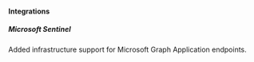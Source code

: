 
#### Integrations

##### Microsoft Sentinel

Added infrastructure support for Microsoft Graph Application endpoints.
